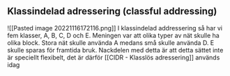 ## Klassindelad adressering (classful addressing)
![[Pasted image 20221116172116.png]]
I klassindelad addressering så har vi fem klasser, A, B, C, D och E. Meningen var att olika typer av nät skulle ha olika block. Stora nät skulle använda A medans små skulle använda D. E skulle sparas för framtida bruk. Nackdelen med detta är att detta sättet inte är speciellt flexibelt, det är därför [[CIDR - Klasslös adressering]] används idag